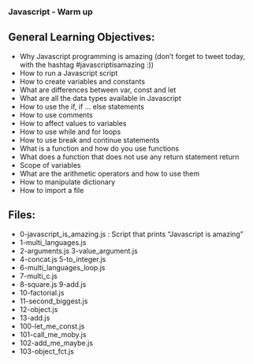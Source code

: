 ### Javascript - Warm up

## General Learning Objectives:

- Why Javascript programming is amazing (don’t forget to tweet today, with the hashtag #javascriptisamazing :))
- How to run a Javascript script
- How to create variables and constants
- What are differences between var, const and let
- What are all the data types available in Javascript
- How to use the if, if ... else statements
- How to use comments
- How to affect values to variables
- How to use while and for loops
- How to use break and continue statements
- What is a function and how do you use functions
- What does a function that does not use any return statement return
- Scope of variables
- What are the arithmetic operators and how to use them
- How to manipulate dictionary
- How to import a file

## Files:

- 0-javascript_is_amazing.js : Script that prints “Javascript is amazing”
- 1-multi_languages.js
- 2-arguments.js 3-value_argument.js
- 4-concat.js 5-to_integer.js
- 6-multi_languages_loop.js
- 7-multi_c.js
- 8-square.js 9-add.js
- 10-factorial.js
- 11-second_biggest.js
- 12-object.js
- 13-add.js
- 100-let_me_const.js
- 101-call_me_moby.js
- 102-add_me_maybe.js
- 103-object_fct.js
